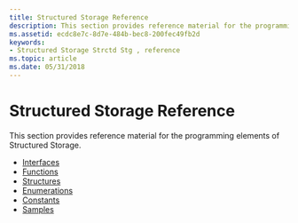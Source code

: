 ```yaml
---
title: Structured Storage Reference
description: This section provides reference material for the programming elements of Structured Storage.
ms.assetid: ecdc8e7c-8d7e-484b-bec8-200fec49fb2d
keywords:
- Structured Storage Strctd Stg , reference
ms.topic: article
ms.date: 05/31/2018
---
```


# Structured Storage Reference

This section provides reference material for the programming elements of Structured Storage.

-   [Interfaces](interfaces.md)
-   [Functions](functions.md)
-   [Structures](structures.md)
-   [Enumerations](enumerations.md)
-   [Constants](constants.md)
-   [Samples](samples.md)

 

 




